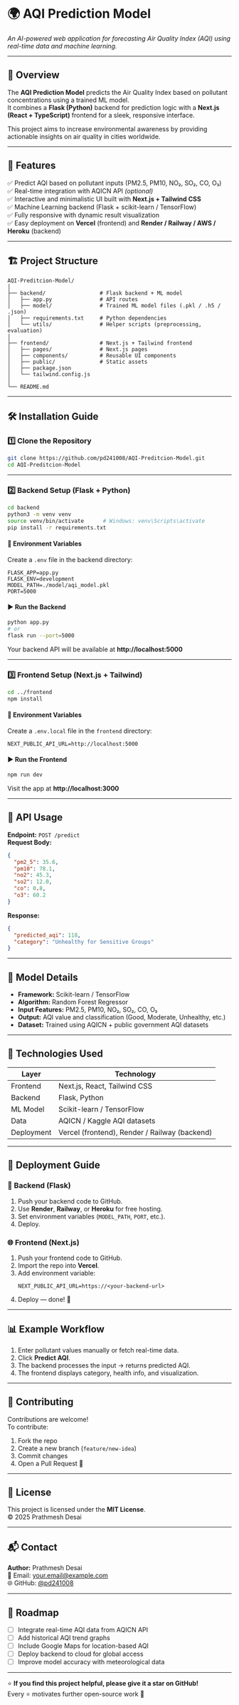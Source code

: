 # 🌍 AQI Prediction Model  
*An AI-powered web application for forecasting Air Quality Index (AQI) using real-time data and machine learning.*

---

## 🧠 Overview  
The **AQI Prediction Model** predicts the Air Quality Index based on pollutant concentrations using a trained ML model.  
It combines a **Flask (Python)** backend for prediction logic with a **Next.js (React + TypeScript)** frontend for a sleek, responsive interface.

This project aims to increase environmental awareness by providing actionable insights on air quality in cities worldwide.

---

## 🚀 Features  
✅ Predict AQI based on pollutant inputs (PM2.5, PM10, NO₂, SO₂, CO, O₃)  
✅ Real-time integration with AQICN API *(optional)*  
✅ Interactive and minimalistic UI built with **Next.js + Tailwind CSS**  
✅ Machine Learning backend (Flask + scikit-learn / TensorFlow)  
✅ Fully responsive with dynamic result visualization  
✅ Easy deployment on **Vercel** (frontend) and **Render / Railway / AWS / Heroku** (backend)

---

## 🏗️ Project Structure  
```
AQI-Preditcion-Model/
│
├── backend/                 # Flask backend + ML model
│   ├── app.py               # API routes
│   ├── model/               # Trained ML model files (.pkl / .h5 / .json)
│   ├── requirements.txt     # Python dependencies
│   └── utils/               # Helper scripts (preprocessing, evaluation)
│
├── frontend/                # Next.js + Tailwind frontend
│   ├── pages/               # Next.js pages
│   ├── components/          # Reusable UI components
│   ├── public/              # Static assets
│   ├── package.json
│   └── tailwind.config.js
│
└── README.md
```

---

## 🛠 Installation Guide

### 1️⃣ Clone the Repository
```bash
git clone https://github.com/pd241008/AQI-Preditcion-Model.git
cd AQI-Preditcion-Model
```

---

### 2️⃣ Backend Setup (Flask + Python)
```bash
cd backend
python3 -m venv venv
source venv/bin/activate      # Windows: venv\Scripts\activate
pip install -r requirements.txt
```

#### 🔧 Environment Variables  
Create a `.env` file in the backend directory:
```
FLASK_APP=app.py
FLASK_ENV=development
MODEL_PATH=./model/aqi_model.pkl
PORT=5000
```

#### ▶️ Run the Backend
```bash
python app.py
# or
flask run --port=5000
```

Your backend API will be available at **http://localhost:5000**

---

### 3️⃣ Frontend Setup (Next.js + Tailwind)
```bash
cd ../frontend
npm install
```

#### 🔧 Environment Variables  
Create a `.env.local` file in the `frontend` directory:
```
NEXT_PUBLIC_API_URL=http://localhost:5000
```

#### ▶️ Run the Frontend
```bash
npm run dev
```

Visit the app at **http://localhost:3000**

---

## 🧬 API Usage  
**Endpoint:** `POST /predict`  
**Request Body:**
```json
{
  "pm2_5": 35.6,
  "pm10": 78.1,
  "no2": 45.3,
  "so2": 12.0,
  "co": 0.8,
  "o3": 60.2
}
```
**Response:**
```json
{
  "predicted_aqi": 118,
  "category": "Unhealthy for Sensitive Groups"
}
```

---

## 🧠 Model Details  
- **Framework:** Scikit-learn / TensorFlow  
- **Algorithm:** Random Forest Regressor  
- **Input Features:** PM2.5, PM10, NO₂, SO₂, CO, O₃  
- **Output:** AQI value and classification (Good, Moderate, Unhealthy, etc.)  
- **Dataset:** Trained using AQICN + public government AQI datasets

---

## 🧩 Technologies Used  
| Layer | Technology |
|-------|-------------|
| Frontend | Next.js, React, Tailwind CSS |
| Backend | Flask, Python |
| ML Model | Scikit-learn / TensorFlow |
| Data | AQICN / Kaggle AQI datasets |
| Deployment | Vercel (frontend), Render / Railway (backend) |

---

## 🧭 Deployment Guide

### 🧱 Backend (Flask)
1. Push your backend code to GitHub.
2. Use **Render**, **Railway**, or **Heroku** for free hosting.
3. Set environment variables (`MODEL_PATH`, `PORT`, etc.).
4. Deploy.

### 🌐 Frontend (Next.js)
1. Push your frontend code to GitHub.
2. Import the repo into **Vercel**.
3. Add environment variable:
   ```
   NEXT_PUBLIC_API_URL=https://<your-backend-url>
   ```
4. Deploy — done! 🎉

---

## 📊 Example Workflow  
1. Enter pollutant values manually or fetch real-time data.  
2. Click **Predict AQI**.  
3. The backend processes the input → returns predicted AQI.  
4. The frontend displays category, health info, and visualization.

---

## 🤝 Contributing  
Contributions are welcome!  
To contribute:
1. Fork the repo  
2. Create a new branch (`feature/new-idea`)  
3. Commit changes  
4. Open a Pull Request 🎯

---

## 📜 License  
This project is licensed under the **MIT License**.  
© 2025 Prathmesh Desai

---

## 📬 Contact  
**Author:** Prathmesh Desai  
📧 Email: your.email@example.com  
🌐 GitHub: [@pd241008](https://github.com/pd241008)

---

## 🌱 Roadmap  
- [ ] Integrate real-time AQI data from AQICN API  
- [ ] Add historical AQI trend graphs  
- [ ] Include Google Maps for location-based AQI  
- [ ] Deploy backend to cloud for global access  
- [ ] Improve model accuracy with meteorological data  

---

⭐ **If you find this project helpful, please give it a star on GitHub!**  
Every ⭐ motivates further open-source work 🌿
